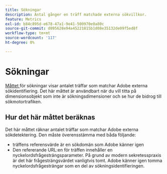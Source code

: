 ```yaml
---
title: Sökningar
description: Antal gånger en träff matchade externa sökvillkor.
feature: Metrics
exl-id: b84c895d-e678-47a1-9e41-500970e0a80c
source-git-commit: d095628e94a45221815b1d08e35132de09f5ed8f
workflow-type: tm+mt
source-wordcount: '117'
ht-degree: 0%

---
```


# Sökningar

[Måttet ](overview.md) för sökningar visar antalet träffar som matchar Adobe externa sökidentifiering. Det här måttet är användbart när du vill titta på dimensionsobjekt som inte är sökningsdimensioner och se hur de bidrog till sökmotortrafiken.

## Hur det här måttet beräknas

Det här måttet räknar antalet träffar som matchar Adobe externa sökdetektering. Den måste överensstämma med båda följande:

* träffens referensvärde är en sökdomän som Adobe känner igen
* Den refererande URL:en för träffen innehåller en nyckelordsfrågesträngsparameter. På grund av modern sekretesspraxis är det här frågesträngsvärdet vanligtvis tomt. Adobe känner igen tomma nyckelordsfrågesträngar som en del av sökningsidentifieringen.
